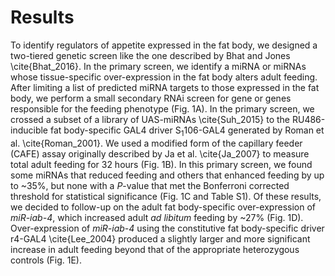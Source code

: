 # Results
To identify regulators of appetite expressed in the fat body, we designed a two-tiered genetic screen like the one described by Bhat and Jones \cite{Bhat_2016}.
In the primary screen, we identify a miRNA or miRNAs whose tissue-specific over-expression in the fat body alters adult feeding.
After limiting a list of predicted miRNA targets to those expressed in the fat body, we perform a small secondary RNAi screen for gene or genes responsible for the feeding phenotype (Fig. 1A).
In the primary screen, we crossed a subset of a library of UAS-miRNAs \cite{Suh_2015} to the RU486-inducible fat body-specific GAL4 driver S<sub>1</sub>106-GAL4 generated by Roman et al. \cite{Roman_2001}.
We used a modified form of the capillary feeder (CAFE) assay originally described by Ja et al. \cite{Ja_2007} to measure total adult feeding for 32 hours (Fig. 1B).
In this primary screen, we found some miRNAs that reduced feeding and others that enhanced feeding by up to ~35%, but none with a *P*-value that met the Bonferroni corrected threshold for statistical significance (Fig. 1C and Table S1).
Of these results, we decided to follow-up on the adult fat body-specific over-expression of *miR-iab-4*, which increased adult *ad libitum* feeding by ~27% (Fig. 1D).
Over-expression of *miR-iab-4* using the constitutive fat body-specific driver r4-GAL4 \cite{Lee_2004} produced a slightly larger and more significant increase in adult feeding beyond that of the appropriate heterozygous controls (Fig. 1E).
